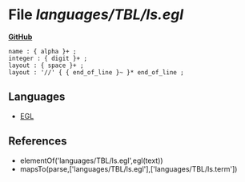 # File _languages/TBL/ls.egl_
**[GitHub](https://github.com/softlang/yas/blob/master/languages/TBL/ls.egl)**
```
name : { alpha }+ ;
integer : { digit }+ ;
layout : { space }+ ;
layout : '//' { { end_of_line }~ }* end_of_line ;
```

## Languages
* [EGL](../languages/EGL.md)

## References
* elementOf('languages/TBL/ls.egl',egl(text))
* mapsTo(parse,['languages/TBL/ls.egl'],['languages/TBL/ls.term'])
